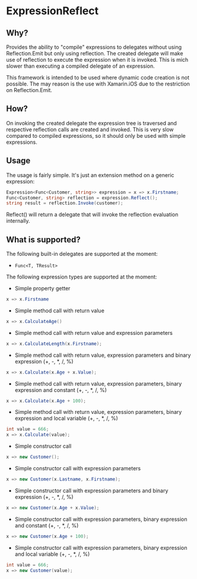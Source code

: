 ExpressionReflect
=================

Why?
----

Provides the ability to "compile" expressions to delegates without using Reflection.Emit but only using reflection.
The created delegate will make use of reflection to execute the expression when it is invoked. This is mich slower
than executing a compiled delegate of an expression.

This framework is intended to be used where dynamic code creation is not possible. The may reason is the use with
Xamarin.iOS due to the restriction on Reflection.Emit.

How?
----

On invoking the created delegate the expression tree is traversed and respective reflection calls are created
and invoked. This is very slow compared to compiled expressions, so it should only be used with simple expressions.

Usage
-----

The usage is fairly simple. It's just an extension method on a generic expression:

```csharp
Expression<Func<Customer, string>> expression = x => x.Firstname;
Func<Customer, string> reflection = expression.Reflect();
string result = reflection.Invoke(customer);
```

Reflect() will return a delegate that will invoke the reflection evaluation internally.

What is supported?
------------------

The following built-in delegates are supported at the moment:

* `Func<T, TResult>`

The following expression types are supported at the moment:

* Simple property getter
```csharp
x => x.Firstname
```

* Simple method call with return value
```csharp
x => x.CalculateAge()
```

* Simple method call with return value and expression parameters
```csharp
x => x.CalculateLength(x.Firstname);
```

* Simple method call with return value, expression parameters and binary expression (+, -, *, /, %)
```csharp
x => x.Calculate(x.Age + x.Value);
```

* Simple method call with return value, expression parameters, binary expression and constant (+, -, *, /, %)
```csharp
x => x.Calculate(x.Age + 100);
```

* Simple method call with return value, expression parameters, binary expression and local variable (+, -, *, /, %)
```csharp
int value = 666;
x => x.Calculate(value);
```

* Simple constructor call
```csharp
x => new Customer();
```

* Simple constructor call with expression parameters
```csharp
x => new Customer(x.Lastname, x.Firstname);
```

* Simple constructor call with expression parameters and binary expression (+, -, *, /, %)
```csharp
x => new Customer(x.Age + x.Value);
```

* Simple constructor call with expression parameters, binary expression and constant (+, -, *, /, %)
```csharp
x => new Customer(x.Age + 100);
```

* Simple constructor call with expression parameters, binary expression and local variable (+, -, *, /, %)
```csharp
int value = 666;
x => new Customer(value);
```